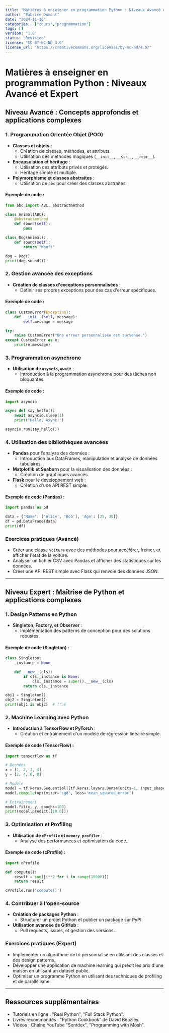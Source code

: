 ```yaml
---
title: "Matières à enseigner en programmation Python : Niveaux Avancé et Expert" 
author: "Fabrice Dumont" 
date: "2024-11-16" 
categories:  ["cours","programmation"]
tags: []
version: "1.0"
status: "Révision"
license: "CC BY-NC-ND 4.0"
license_url: "https://creativecommons.org/licenses/by-nc-nd/4.0/"
---
```


# Matières à enseigner en programmation Python : Niveaux Avancé et Expert

## Niveau Avancé : Concepts approfondis et applications complexes

### 1. Programmation Orientée Objet (POO)
- **Classes et objets** :
  - Création de classes, méthodes, et attributs.
  - Utilisation des méthodes magiques (`__init__`, `__str__`, `__repr__`).
- **Encapsulation et héritage** :
  - Utilisation des attributs privés et protégés.
  - Héritage simple et multiple.
- **Polymorphisme et classes abstraites** :
  - Utilisation de `abc` pour créer des classes abstraites.

#### Exemple de code :
```python
from abc import ABC, abstractmethod

class Animal(ABC):
    @abstractmethod
    def sound(self):
        pass

class Dog(Animal):
    def sound(self):
        return "Woof!"

dog = Dog()
print(dog.sound())
```

### 2. Gestion avancée des exceptions
- **Création de classes d'exceptions personnalisées** :
  - Définir ses propres exceptions pour des cas d'erreur spécifiques.

#### Exemple de code :
```python
class CustomError(Exception):
    def __init__(self, message):
        self.message = message

try:
    raise CustomError("Une erreur personnalisée est survenue.")
except CustomError as e:
    print(e.message)
```

### 3. Programmation asynchrone
- **Utilisation de `asyncio`, `await`** :
  - Introduction à la programmation asynchrone pour des tâches non bloquantes.

#### Exemple de code :
```python
import asyncio

async def say_hello():
    await asyncio.sleep(1)
    print("Hello, Async!")

asyncio.run(say_hello())
```

### 4. Utilisation des bibliothèques avancées
- **Pandas** pour l'analyse des données :
  - Introduction aux DataFrames, manipulation et analyse de données tabulaires.
- **Matplotlib et Seaborn** pour la visualisation des données :
  - Création de graphiques avancés.
- **Flask** pour le développement web :
  - Création d'une API REST simple.

#### Exemple de code (Pandas) :
```python
import pandas as pd

data = {'Name': ['Alice', 'Bob'], 'Age': [25, 30]}
df = pd.DataFrame(data)
print(df)
```

### Exercices pratiques (Avancé)
- Créer une classe `Voiture` avec des méthodes pour accélérer, freiner, et afficher l'état de la voiture.
- Analyser un fichier CSV avec Pandas et afficher des statistiques sur les données.
- Créer une API REST simple avec Flask qui renvoie des données JSON.

---

## Niveau Expert : Maîtrise de Python et applications complexes

### 1. Design Patterns en Python
- **Singleton, Factory, et Observer** :
  - Implémentation des patterns de conception pour des solutions robustes.

#### Exemple de code (Singleton) :
```python
class Singleton:
    _instance = None

    def __new__(cls):
        if cls._instance is None:
            cls._instance = super().__new__(cls)
        return cls._instance

obj1 = Singleton()
obj2 = Singleton()
print(obj1 is obj2)  # True
```

### 2. Machine Learning avec Python
- **Introduction à TensorFlow et PyTorch** :
  - Création et entraînement d'un modèle de régression linéaire simple.

#### Exemple de code (TensorFlow) :
```python
import tensorflow as tf

# Données
x = [1, 2, 3, 4]
y = [2, 4, 6, 8]

# Modèle
model = tf.keras.Sequential([tf.keras.layers.Dense(units=1, input_shape=[1])])
model.compile(optimizer='sgd', loss='mean_squared_error')

# Entraînement
model.fit(x, y, epochs=100)
print(model.predict([10.0]))
```

### 3. Optimisation et Profiling
- **Utilisation de `cProfile` et `memory_profiler`** :
  - Analyse des performances et optimisation du code.

#### Exemple de code (cProfile) :
```python
import cProfile

def compute():
    result = sum([i**2 for i in range(10000)])
    return result

cProfile.run('compute()')
```

### 4. Contribuer à l'open-source
- **Création de packages Python** :
  - Structurer un projet Python et publier un package sur PyPI.
- **Utilisation avancée de GitHub** :
  - Pull requests, issues, et gestion des versions.

### Exercices pratiques (Expert)
- Implémenter un algorithme de tri personnalisé en utilisant des classes et des design patterns.
- Développer une application de machine learning qui prédit les prix d'une maison en utilisant un dataset public.
- Optimiser un programme Python en utilisant des techniques de profiling et de parallélisme.

---

## Ressources supplémentaires
- Tutoriels en ligne : "Real Python", "Full Stack Python".
- Livres recommandés : "Python Cookbook" de David Beazley.
- Vidéos : Chaîne YouTube "Sentdex", "Programming with Mosh".

